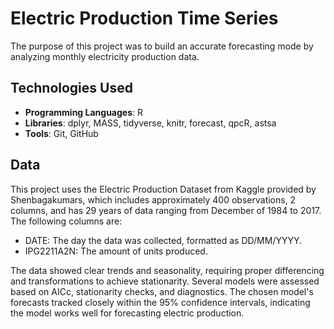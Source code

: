 # Electric Production Time Series

The purpose of this project was to build an accurate forecasting mode by analyzing monthly electricity production data.

## Technologies Used
- **Programming Languages**: R
- **Libraries**: dplyr, MASS, tidyverse, knitr, forecast, qpcR, astsa
- **Tools**: Git, GitHub

## Data
This project uses the Electric Production Dataset from Kaggle provided by Shenbagakumars, which includes approximately 400 observations, 2 columns, and has 29 years of data ranging from December of 1984 to 2017. The following columns are:

- DATE: The day the data was collected, formatted as DD/MM/YYYY.
- IPG2211A2N: The amount of units produced.

The data showed clear trends and seasonality, requiring proper differencing and transformations to achieve stationarity. Several models were assessed based on AICc, stationarity checks, and diagnostics. The chosen model's forecasts tracked closely within the 95% confidence intervals, indicating the model works well for forecasting electric production.  
